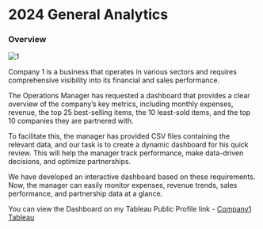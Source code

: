 # 2024 General Analytics

###  Overview 
![1](https://github.com/user-attachments/assets/6cc60c3e-ddef-471e-9cff-6c40dc69cfdf)

Company 1 is a business that operates in various sectors and requires comprehensive visibility into its financial and sales performance.

The Operations Manager has requested a dashboard that provides a clear overview of the company’s key metrics, including monthly expenses, revenue, the top 25 best-selling items, the 10 least-sold items, and the top 10 companies they are partnered with.

To facilitate this, the manager has provided CSV files containing the relevant data, and our task is to create a dynamic dashboard for his quick review. This will help the manager track performance, make data-driven decisions, and optimize partnerships.

We have developed an interactive dashboard based on these requirements. Now, the manager can easily monitor expenses, revenue trends, sales performance, and partnership data at a glance.   

You can view the Dashboard on my Tableau Public Profile link - [Company1 Tableau](https://public.tableau.com/app/profile/greycin.kim/viz/Book1_17268671841890/GeneralDashboard?publish=yes)

